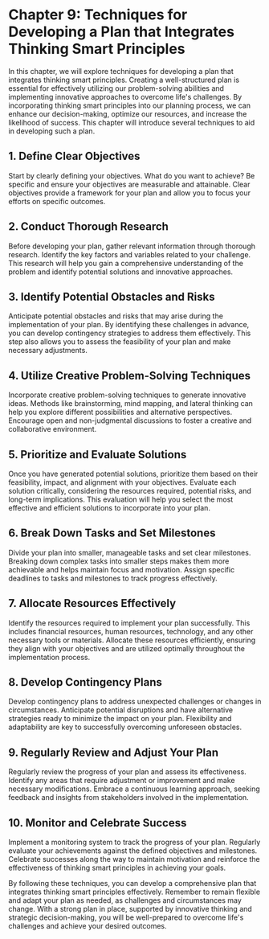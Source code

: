 Chapter 9: Techniques for Developing a Plan that Integrates Thinking Smart Principles
=====================================================================================

In this chapter, we will explore techniques for developing a plan that integrates thinking smart principles. Creating a well-structured plan is essential for effectively utilizing our problem-solving abilities and implementing innovative approaches to overcome life's challenges. By incorporating thinking smart principles into our planning process, we can enhance our decision-making, optimize our resources, and increase the likelihood of success. This chapter will introduce several techniques to aid in developing such a plan.

**1. Define Clear Objectives**
------------------------------

Start by clearly defining your objectives. What do you want to achieve? Be specific and ensure your objectives are measurable and attainable. Clear objectives provide a framework for your plan and allow you to focus your efforts on specific outcomes.

**2. Conduct Thorough Research**
--------------------------------

Before developing your plan, gather relevant information through thorough research. Identify the key factors and variables related to your challenge. This research will help you gain a comprehensive understanding of the problem and identify potential solutions and innovative approaches.

**3. Identify Potential Obstacles and Risks**
---------------------------------------------

Anticipate potential obstacles and risks that may arise during the implementation of your plan. By identifying these challenges in advance, you can develop contingency strategies to address them effectively. This step also allows you to assess the feasibility of your plan and make necessary adjustments.

**4. Utilize Creative Problem-Solving Techniques**
--------------------------------------------------

Incorporate creative problem-solving techniques to generate innovative ideas. Methods like brainstorming, mind mapping, and lateral thinking can help you explore different possibilities and alternative perspectives. Encourage open and non-judgmental discussions to foster a creative and collaborative environment.

**5. Prioritize and Evaluate Solutions**
----------------------------------------

Once you have generated potential solutions, prioritize them based on their feasibility, impact, and alignment with your objectives. Evaluate each solution critically, considering the resources required, potential risks, and long-term implications. This evaluation will help you select the most effective and efficient solutions to incorporate into your plan.

**6. Break Down Tasks and Set Milestones**
------------------------------------------

Divide your plan into smaller, manageable tasks and set clear milestones. Breaking down complex tasks into smaller steps makes them more achievable and helps maintain focus and motivation. Assign specific deadlines to tasks and milestones to track progress effectively.

**7. Allocate Resources Effectively**
-------------------------------------

Identify the resources required to implement your plan successfully. This includes financial resources, human resources, technology, and any other necessary tools or materials. Allocate these resources efficiently, ensuring they align with your objectives and are utilized optimally throughout the implementation process.

**8. Develop Contingency Plans**
--------------------------------

Develop contingency plans to address unexpected challenges or changes in circumstances. Anticipate potential disruptions and have alternative strategies ready to minimize the impact on your plan. Flexibility and adaptability are key to successfully overcoming unforeseen obstacles.

**9. Regularly Review and Adjust Your Plan**
--------------------------------------------

Regularly review the progress of your plan and assess its effectiveness. Identify any areas that require adjustment or improvement and make necessary modifications. Embrace a continuous learning approach, seeking feedback and insights from stakeholders involved in the implementation.

**10. Monitor and Celebrate Success**
-------------------------------------

Implement a monitoring system to track the progress of your plan. Regularly evaluate your achievements against the defined objectives and milestones. Celebrate successes along the way to maintain motivation and reinforce the effectiveness of thinking smart principles in achieving your goals.

By following these techniques, you can develop a comprehensive plan that integrates thinking smart principles effectively. Remember to remain flexible and adapt your plan as needed, as challenges and circumstances may change. With a strong plan in place, supported by innovative thinking and strategic decision-making, you will be well-prepared to overcome life's challenges and achieve your desired outcomes.
